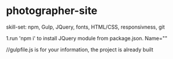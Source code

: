 # photographer-site

skill-set: npm, Gulp, JQuery, fonts, HTML/CSS, responsivness, git

1.run 'npm i' to install JQuery module from package.json. Name=""

//gulpfile.js is for your information, the project is already built
